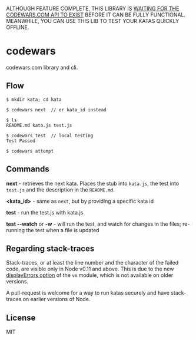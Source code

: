 ALTHOUGH FEATURE COMPLETE, THIS LIBRARY IS [WAITING FOR THE CODEWARS.COM API TO EXIST](https://github.com/nemtsov/codewars/issues/1) 
BEFORE IT CAN BE FULLY FUNCTIONAL. MEANWHILE, YOU CAN USE THIS LIB TO TEST YOUR KATAS
QUICKLY OFFLINE.

codewars
========

codewars.com library and cli.


Flow
----

```
$ mkdir kata; cd kata

$ codewars next  // or kata_id instead

$ ls
README.md kata.js test.js

$ codewars test  // local testing
Test Passed

$ codewars attempt
```


Commands
--------

**next** - retrieves the next kata. Places the stub into `kata.js`, the test into `test.js` and the description in the `README.md`.

**\<kata_id\>** - same as `next`, but by providing a specific kata id

**test** - run the test.js with kata.js

**test --watch** or **-w** - will run the test, and watch for changes in the files; re-running the test when a file is updated



Regarding stack-traces
----------------------

Stack-traces, or at least the line number and the character
of the failed code, are visible only in Node v0.11 and above. This
is due to the new [displayErrors option](http://nodejs.org/dist/v0.11.11/docs/api/vm.html#vm_script_runinthiscontext_options) of the
`vm` module, which is not available on older versions.

A pull-request is welcome for a way to run katas securely and
have stack-traces on earlier versions of Node.


License
-------

MIT
